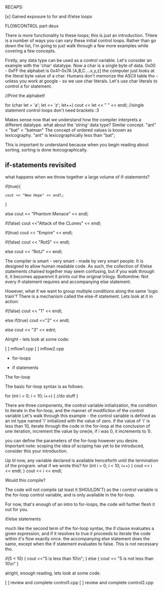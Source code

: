 RECAPS:

[x] Gained exposure to for and if/else loops

FLOWCONTROL part deux

There is more functionality to these loops; this is just an introduction. THere is a number of ways you can vary these initial control loops. Rather than go down the list, I'm going to just walk through a few more examples while covering a few concepts. 

Firstly, any data type can be used as a control variable. Let's consider an example with the 'char' datatype.
Now a char is a single byte of data. 0x00 - 0xFF the alphabet is 0x41-0x7A [A,B,C....x,y,z] the computer just looks at the literal byte value of a char.
Humans don't memorize the ASCII table tho - unless you work at google - so we use char literals. Let's use char literals to control a for statement. 

//Print the alphabet!

for (char let = 'a'; let <= 'z'; let++) cout << let << " " << endl; //single statement control loops don't need brackets :3

Makes sense now that we understand how the compiler interprets a different datatype. 
what about the 'string' data type? Similar concept. "ant" < "bat" < "batman" 
The concept of ordered values is known as lexicography. "ant" is lexicographically less than "bat";

This is important to understand because when you begin reading about sorting, sorting is done lexicographically. 

## if-statements revisited

what happens when we throw together a large volume of if-statements?

if(true){

	cout << "New Hope" << endl;

} 

else cout << "Phantom Menace" << endl;

if(false) cout <<"Attack of the CLones" << endl;

if(true) cout << "Empire" << endl;

if(false) cout << "RotS" << endl;

else cout << "RotJ" << endl;

The compiler is smart - very smart - made by very smart people.
It is designed to allow human readable code.
As such, the collection of if/else statements chained together may seem confusing, but if you walk through it, it becomes apparennt it prints out the original trilogy. 
Bottomline: Not every if-statement requires and accompanying else statement. 

However, what if we want to group multiple conditions along the same 'logic train'? There is a mechanism called the else-if statement. Lets look at it in action:

if(false) cout << "1" << endl;

else if(true) cout <<"2" << endl;

else cout << "3" << ednl;


Alright - lets look at some code:

[ ] mflow1.cpp
[ ] mflow2.cpp






- for-loops

- if statements


The for-loop

The basic for-loop syntax is as follows:

for (int i = 0; i < 10; i++) {
	//do stuff
}

There are three components, the control variable initialization, the condition to iterate in the for-loop, and the manner of modifiction of the control variable
Let's walk through this example - 
the control variable is defined as an int type named 'i' initialized with the value of zero. 
if the value of 'i' is less than 10, iterate through the code in the for-loop
at the conclusion of one iteration, increment the value by one(ie, if i was 0, it increments to 1).

you can define the parameters of the for-loop however you desire.
Important note: scoping
the idea of scoping has yet to be introduced, consider this your introduction.

Up til now, any variable declared is available henceforth until the termination of the program. 
what if we wrote this?
for (int i = 0; i < 10; i++) {
	cout << i << endl;
}
cout << i << endl;

Would this compile?

The code will not compile (at least it SHOULDN'T) as the i control variable is the for-loop control variable, and is only available in the for-loop.

For now, that's enough of an intro to for-loops, the code will further flesh it out for you.

if/else statements

much like the second term of the for-loop syntax, the if clause evaluates a given expression, and if it resolves to true it proceeds to iterate the code within
it's flow exactly once. the accompanying else statement does the same, except when the if statement evaluates to false. This is not necessary tho.

if(5 < 10) {
cout <<"5 is less than 10\n";
}
else {
cout << "5 is not less than 10\n"
}

alright, enough reading, lets look at some code. 



[ ] review and complete control1.cpp 
[ ] review and complete control2.cpp


